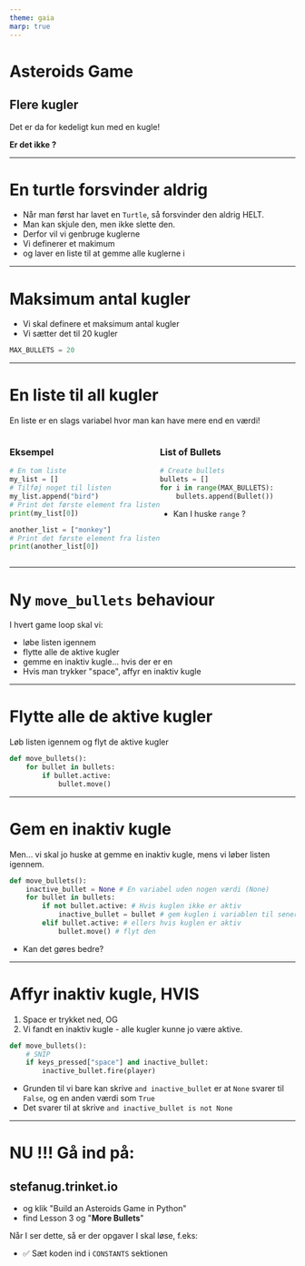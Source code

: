 ```yaml
---
theme: gaia
marp: true
---
```

<style>
.container{
    display: flex;
}
.col{
    flex: 1;
}
</style>
<!-- need to enable HTML in the MARP extension -->

# Asteroids Game

## Flere kugler

Det er da for kedeligt kun med en kugle!

**Er det ikke ?**

---

# En turtle forsvinder aldrig

* Når man først har lavet en `Turtle`, så forsvinder den aldrig HELT.
* Man kan skjule den, men ikke slette den.
* Derfor vil vi genbruge kuglerne
* Vi definerer et makimum
* og laver en liste til at gemme alle kuglerne i

---

# Maksimum antal kugler

* Vi skal definere et maksimum antal kugler
* Vi sætter det til 20 kugler

```python
MAX_BULLETS = 20
```

---

# En liste til all kugler

En liste er en slags variabel hvor man kan have mere end en værdi!


<div class="container">
<div class="col">

### Eksempel

```python
# En tom liste
my_list = []
# Tilføj noget til listen
my_list.append("bird")
# Print det første element fra listen
print(my_list[0])

another_list = ["monkey"]
# Print det første element fra listen
print(another_list[0])
```

</div>
<div class="col">

### List of Bullets

```python
# Create bullets
bullets = []
for i in range(MAX_BULLETS):
    bullets.append(Bullet())
```

* Kan I huske `range` ?

</div>
</div>

---

# Ny `move_bullets` behaviour

I hvert game loop skal vi:

* løbe listen igennem
* flytte alle de aktive kugler
* gemme en inaktiv kugle... hvis der er en
* Hvis man trykker "space", affyr en inaktiv kugle

---

# Flytte alle de aktive kugler

Løb listen igennem og flyt de aktive kugler

```python
def move_bullets():
    for bullet in bullets:
        if bullet.active:
            bullet.move()
```

---

# Gem en inaktiv kugle

Men... vi skal jo huske at gemme en inaktiv kugle, mens vi løber listen igennem.

```python
def move_bullets():
    inactive_bullet = None # En variabel uden nogen værdi (None)
    for bullet in bullets:
        if not bullet.active: # Hvis kuglen ikke er aktiv
            inactive_bullet = bullet # gem kuglen i variablen til senere
        elif bullet.active: # ellers hvis kuglen er aktiv
            bullet.move() # flyt den
```

* Kan det gøres bedre?

---

# Affyr inaktiv kugle, HVIS

1. Space er trykket ned, OG
2. Vi fandt en inaktiv kugle - alle kugler kunne jo være aktive.

```python
def move_bullets():
    # SNIP
    if keys_pressed["space"] and inactive_bullet:
        inactive_bullet.fire(player)
```

* Grunden til vi bare kan skrive `and inactive_bullet` er at `None` svarer til `False`, og en anden værdi som `True`
* Det svarer til at skrive `and inactive_bullet is not None`

---

# NU !!! Gå ind på:

## stefanug.trinket.io

- og klik "Build an Asteroids Game in Python"
- find Lesson 3 og "**More Bullets**"

Når I ser dette, så er der opgaver I skal løse, f.eks:

- ✅ Sæt koden ind i `CONSTANTS` sektionen

 